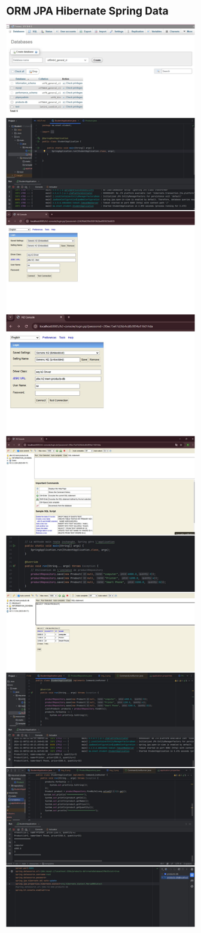 <h1>ORM JPA Hibernate Spring Data</h1>
<img src="capture/imm1%20(1).jpg">
<img src="capture/imm2%20(2).jpg">
<img src="capture/imm3%20(3).jpg">
<img src="capture/imm4%20(4).jpg">
<img src="capture/imm5(5).jpg">
<img src="capture/imm6%20(6).jpg">
<img src="capture/imm7%20(7).jpg">
<img src="capture/imm8%20(8).jpg">
<img src="capture/imm9%20(9).jpg">
<img src="capture/imm10%20(10).jpg">